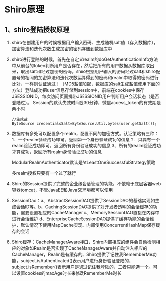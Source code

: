 # Shiro原理

## 1、shiro登陆授权原理

1. shiro在创建用户的时候根据用户输入密码、生成随机salt值（存入数据库），加密算法和迭代次数生成加密的密码存储到数据库中

2. shiro进行登陆的时候，首先在自定义realm的doGetAuthenticationInfo方法中从前台的token判断用户是否存在，然后把所有的用户数据从数据库取出来，取出salt和经过加密的密码。shiro根据用户输入的密码经过salt和shiro配置号的相同的加密算法和迭代次数运算得到的密码和realm中取得的密码进行比对，一样则认证通过！（MD5盐值加密，数据库的salt生成盐值使用下面的方法）登陆成功把user信息存储到session中，前端在cookies中保存JSESSIONID，每次访问页面携带JSESSIONID用户判断用户会话状态（是否登陆过）。 Session的默认失效时间是30分钟，微信access_token的有效期是两小时

   ```
   //生成盐
   ByteSource credentialsSalt=ByteSource.Util.bytes(user.getSalt());
   ```

3. 数据库有多处可以配置多个realm，配置不同的加密方式。认证策略有三种：1、一个realm验证成功即可，返回第一个身份验证成功的信息 2、只要有一个realm验证成功即可，返回所有身份验证成功的信息 3、所有的realm验证成功才算成功，返回所有realm身份验证成功的信息 

   ModularRealmAuthenticator默认是AtLeastOneSuccessfulStrategy策略

   多realm授权只要有一个过了就行

4. Shiro的Session提供了完整的企业级会话管理的功能，不依赖于底层容器web容器tomcat，不管JavaEE和JavaSE环境都可以使用

5. SessionDao：a、AbstractSessionDAO提供了SessionDAO的基础实现如生成会话ID等。b、CachingSessionDAO提供了对开发者透明的会话缓存的功能，需要设置相应的CacheManager c、MemorySessionDAO直接在内存中进行会话维护 d、EnterpriseCacheSessionDAO提供了缓存功能的会话维护，默认情况下使用MapCache实现，内部使用ConcurrentHashMap保存缓存的会话

6. Shiro缓存：CacheManagerAware接口，Shiro内部相应的组件会自动检测相应的对象如Realm是否实现了CacheManagerAware并自动注入相应的CacheManager，Realm是有缓存的。Shiro提供了记住我RememberMe功能，subject.isAuthenticated()表示用户进行身份验证登陆的，subject.isRemember()表示用户是通过记住我登陆的，二者只能选一个。可以设置cookies的maxAge时长来修改RememberMe时长







